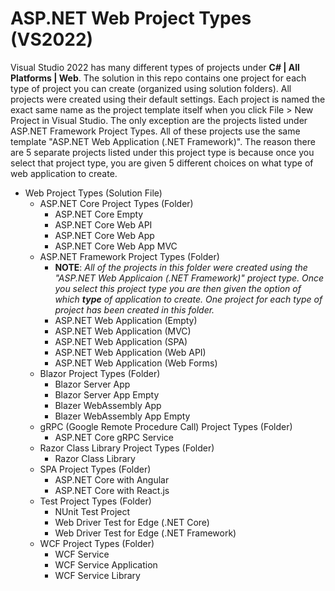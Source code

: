 # ASP.NET Web Project Types (VS2022)
Visual Studio 2022 has many different types of projects under **C# | All Platforms | Web**.  The solution in this repo contains one project for each type of project you can create (organized using solution folders). All projects were created using their default settings.  Each project is named the exact same name as the project template itself when you click File > New Project in Visual Studio.  The only exception are the projects listed under ASP.NET Framework Project Types.  All of these projects use the same template "ASP.NET Web Application (.NET Framework)".  The reason there are 5 separate projects listed under this project type is because once you select that project type, you are given 5 different choices on what type of web application to create.

* Web Project Types (Solution File)
  * ASP.NET Core Project Types (Folder)
    * ASP.NET Core Empty
    * ASP.NET Core Web API
    * ASP.NET Core Web App
    * ASP.NET Core Web App MVC
  * ASP.NET Framework Project Types (Folder)
    * **NOTE**: _All of the projects in this folder were created using the "ASP.NET Web Applicaion (.NET Framework)" project type. Once you select this project type you are then given the option of which **type** of application to create.  One project for each type of project has been created in this folder._
    * ASP.NET Web Application (Empty)
    * ASP.NET Web Application (MVC)
    * ASP.NET Web Application (SPA)
    * ASP.NET Web Application (Web API)
    * ASP.NET Web Application (Web Forms)
  * Blazor Project Types (Folder)
    * Blazor Server App
    * Blazor Server App Empty
    * Blazer WebAssembly App
    * Blazer WebAssembly App Empty
  * gRPC (Google Remote Procedure Call) Project Types (Folder)
    * ASP.NET Core gRPC Service 
  * Razor Class Library Project Types (Folder)
    * Razor Class Library
  * SPA Project Types (Folder)
    * ASP.NET Core with Angular
    * ASP.NET Core with React.js
  * Test Project Types (Folder)
    * NUnit Test Project
    * Web Driver Test for Edge (.NET Core)
    * Web Driver Test for Edge (.NET Framework)
  * WCF Project Types (Folder)
    * WCF Service
    * WCF Service Application
    * WCF Service Library

